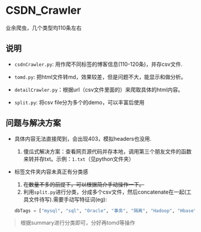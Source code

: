 # CSDN_Crawler
业余爬虫，几个类型均110条左右

## 说明

+ `csdnCrawler.py`: 用作爬不同标签的博客信息(110-120条)，并存csv文件.

+ `tomd.py`: 把html文件转md，效果较差，但是问题不大，能显示和做分析。

+ `detailCrawler.py`：根据url（csv文件里面的）来爬取具体的html内容。

+ `split.py`: 将csv file分为多个的demo，可以丰富后使用

## 问题与解决方案

+ 具体内容无法直接爬到，会出现403，模拟headers也没用.

    1. 傻瓜式解决方案：查看网页源代码并存本地，调用第三个朋友文件的函数来转并存txt。示例：`1.txt`（见python文件夹）

+ 标签文件夹内容未真正有分类感

    1. ~~在数量不多的前提下，可以根据简介手动操作一下。~~
    2. 利用`split.py`进行分类，分成多个csv文件，然后concatenate在一起(工具文件待写).需要手动写特征词(eg):
    ```python
    dbTags = ["mysql", "sql", "Oracle", "事务", "隔离", "Hadoop", "Hbase", "Mongo", "PgSql"]
    ```
> 根据summary进行分类即可，分好再tomd等操作


